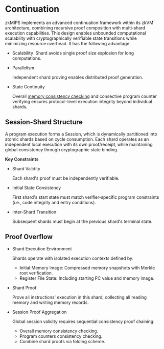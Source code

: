# Continuation

zkMIPS implements an advanced continuation framework within its zkVM architecture, combining recursive proof composition with ​multi-shard execution capabilities. This design enables unbounded computational scalability with cryptographically verifiable state transitions while minimizing resource overhead. It has the following advantage:
- Scalability
​
  Shard avoids single proof size explosion for long computations.
- Parallelism

  Independent shard proving enables distributed proof generation.

- ​State Continuity

  Overall [memory consistency checking](../offline_memory_consistency_checking.md) and consective program counter verifying ensures protocol-level execution integrity beyond individual shards.

## Session-Shard Structure

A program execution forms a ​Session, which is dynamically partitioned into atomic ​shards based on cycle consumption. Each shard operates as an independent local execution with its own proof/receipt, while maintaining global consistency through cryptographic state binding. 

**Key Constraints**
- Shard Validity

  Each shard's proof must be independently verifiable.
- Initial State Consistency

  First shard's start state must match verifier-specific program constraints (i.e., code integrity and entry conditions).

- Inter-Shard Transition

  Subsequent shards must begin at the previous shard's terminal state. 


## Proof Overflow

- Shard Execution Environment

  Shards operate with isolated execution contexts defined by:
  - ​Initial Memory Image: Compressed memory snapshots with Merkle root verification.
  - Register File State: Including starting PC value and memory image.

- Shard Proof

  Prove all instructions' execution in this shard, collecting all reading memory and writing memory records.

- Session Proof Aggregation

  Global session validity requires ​sequential consistency proof chaining:
  - Overall memory consistency checking.
  - Program counters consistency checking.
  - Combine shard proofs via folding scheme.

